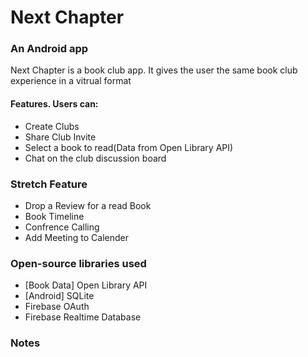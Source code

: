 # Next Chapter
### An Android app
Next Chapter is a book club app. It gives the user the same book club experience in a vitrual format




#### Features. Users can:
- Create Clubs
- Share Club Invite
- Select a book to read(Data from Open Library API)
- Chat on the club discussion board

### Stretch Feature
- Drop a Review for a read Book
- Book Timeline
- Confrence Calling
- Add Meeting to Calender
  

### Open-source libraries used
- [Book Data] Open Library API
- [Android] SQLite
- Firebase OAuth
- Firebase Realtime Database


### Notes
 
